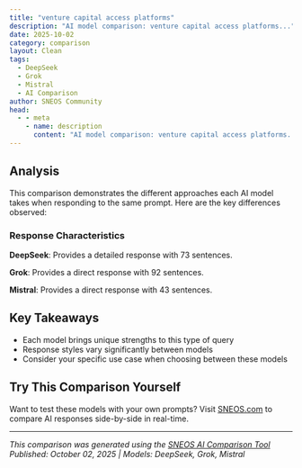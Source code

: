 ```yaml
---
title: "venture capital access platforms"
description: "AI model comparison: venture capital access platforms..."
date: 2025-10-02
category: comparison
layout: Clean
tags:
  - DeepSeek
  - Grok
  - Mistral
  - AI Comparison
author: SNEOS Community
head:
  - - meta
    - name: description
      content: "AI model comparison: venture capital access platforms..."
---
```


<ChatComparison
  title="venture capital access platforms"
  prompt="venture capital access platforms"
  :responses='{
    "DeepSeek": "Of course. This is a fantastic and rapidly evolving area of fintech and entrepreneurship.\n\nLet\u0027s break down **Venture Capital Access Platforms**. These are digital platforms designed to streamline, democratize, and scale the process of connecting startups with capital and investors with deal flow.\n\nThey solve a core problem: the traditional VC world is often opaque, relationship-driven, and inefficient for both founders and investors.\n\n---\n\n### What Are Venture Capital Access Platforms?\n\nAt their core, these are online marketplaces or software tools that facilitate the fundraising and investment process. They typically serve two main user groups:\n\n1.  **Entrepreneurs \u0026 Startups:** Looking for funding, mentorship, and exposure.\n2.  **Investors:** Including Venture Capital (VC) firms, Angel Investors, Family Offices, and Corporate VCs looking for vetted deal flow.\n\n---\n\n### Key Categories of VC Access Platforms\n\nWe can categorize them based on their primary function and target audience:\n\n#### 1. Fundraising Marketplaces \u0026 Deal Flow Hubs\nThese are the most direct \u0022access platforms.\u0022 They act as a centralized database where startups can create profiles and investors can discover them.\n\n*   **Examples:**\n    *   **AngelList Venture:** The giant in this space. It powers a massive share of early-stage deals in the US, allowing startups to raise funds from syndicates of angel investors and VCs entirely online.\n    *   **Gust:** A white-label platform used by many angel investor groups to manage their deal flow and membership.\n    *   **Crunchbase:** Started as a database of companies, now a powerful prospecting and deal-sourcing tool for investors.\n    *   **PitchBook:** A sophisticated data and research platform used primarily by institutional investors for deep market analysis and sourcing.\n    *   **Tracxn:** Another major data platform for scouting startups and tracking markets.\n\n#### 2. Investor Management \u0026 Syndication Platforms\nThese focus on the \u0022back office\u0022 of investing, making it easier for investors to form groups, manage deals, and handle legal paperwork.\n\n*   **Examples:**\n    *   **AngelList Syndicates:** Allows experienced angels (Lead Investors) to form a syndicate and backers to easily invest alongside them.\n    *   **Assure:** Provides fund administration and deal support for syndicates, SPVs (Special Purpose Vehicles), and funds.\n    *   **Carta:** Primarily a cap table management tool, but its \u0022CartaX\u0022 marketplace also facilitates secondary transactions and liquidity for private company shares.\n\n#### 3. Accelerator \u0026 VC-Specific Platforms\nMany top-tier VCs and accelerators have their own proprietary platforms to manage their portfolio and deal flow, but some are also open for applications.\n\n*   **Examples:**\n    *   **Y Combinator\u0027s Startup School \u0026 Application Platform:** The application process itself is a massive platform for accessing one of the world\u0027s best accelerators.\n    *   **Techstars Application Platform:** Similar to YC, a centralized way to apply to their global accelerator programs.\n\n#### 4. Democratized / Retail Investment Platforms (Regulation Crowdfunding)\nThese platforms use exemptions like Regulation Crowdfunding (Reg CF) and Regulation A\u002B to allow everyday, non-accredited investors to invest small amounts in startups.\n\n*   **Examples:**\n    *   **Republic:** A leading platform for community-powered investing, open to both accredited and non-accredited investors.\n    *   **StartEngine:** Another major player in the equity crowdfunding space.\n    *   **SeedInvest (now part of Circle):** A curated equity crowdfunding platform that was acquired by the fintech company Circle.\n    *   **Wefunder:** One of the earliest platforms in this space, known for a wide variety of deals.\n\n#### 5. Networking \u0026 Scouting Platforms\nThese platforms use a more community or event-driven approach to create connections.\n\n*   **Examples:**\n    *   **Intro:** Focuses on making warm introductions to investors via your existing network.\n    *   **Product Hunt:** While not a direct fundraising platform, launching a product here is a classic way to get traction and catch the eye of investors.\n    *   **Y Combinator\u0027s Demo Day:** The ultimate \u0022pitch event,\u0022 now largely virtual, giving its cohort access to a global audience of investors.\n\n---\n\n### Key Features and Services Offered\n\nA robust VC access platform will typically offer some combination of the following:\n\n*   **Profile Creation:** For startups to showcase their team, traction, and pitch deck.\n*   **Investor Directories:** For startups to research and target potential investors.\n*   **Deal Flow Filtering \u0026 Sourcing:** AI-powered tools for investors to find companies matching their thesis.\n*   **Application Management:** Tools for investors/accelerators to manage thousands of applications.\n*   **Document Management \u0026 E-Signature:** For term sheets, subscription agreements, etc.\n*   **Cap Table Management:** To track ownership and equity issuance.\n*   **SPV \u0026 Fund Formation:** Legal and administrative infrastructure to pool capital from multiple investors.\n*   **Community \u0026 Networking Tools:** Messaging, discussion forums, and virtual event hosting.\n\n---\n\n### Benefits of Using These Platforms\n\n| For Startups | For Investors |\n| :--- | :--- |\n| **Democratized Access:** Reach investors beyond your immediate network. | **Efficient Sourcing:** Automate the search for deals that fit specific criteria. |\n| **Efficiency:** Manage one profile for many investors instead of sending countless emails. | **Diversification:** Access a broader, more diverse range of startups. |\n| **Transparency:** See who is looking at your profile and get data on investor interests. | **Due Diligence Support:** Platforms often provide initial data and traction metrics. |\n| **Streamlined Process:** Handle legal and administrative tasks in one place. | **Deal Syndication:** Easily co-invest with other trusted investors. |\n\n### Challenges and Considerations\n\n*   **Noise \u0026 Overload:** The ease of applying can lead to a flood of low-quality applications, making it hard for great startups to stand out.\n*   **The Human Element:** While platforms facilitate the introduction, the final investment decision is still heavily based on trust, relationships, and gut feeling, which are built offline.\n*   **Quality Control:** The democratization of investing can sometimes lead to lower-quality deals being funded.\n*   **Data Privacy:** Startups must be cautious about what sensitive information they share on these platforms.\n\n### The Future of VC Access Platforms\n\nThe trend is toward greater integration, data-driven decision-making, and globalization.\n\n1.  **AI-Powered Matchmaking:** More sophisticated algorithms to connect the right startup with the right investor based on deep data analysis.\n2.  **Full-Stack Solutions:** Platforms will offer an end-to-end experience, from sourcing and due diligence to investment, cap table management, and even secondary liquidity.\n3.  **Tokenization:** Using blockchain to represent ownership (e.g., security tokens) could make private company investing more liquid and transparent.\n4.  **Global Expansion:** Platforms are expanding to serve emerging markets, breaking down geographical barriers to capital.\n\nIn conclusion, VC access platforms are no longer a niche but a fundamental part of the startup ecosystem infrastructure. They have significantly lowered the friction of fundraising and investing, though they augment rather than completely replace the critical human networks that have always powered venture capital.",
    "Grok": "Venture capital access platforms are online tools, marketplaces, or networks designed to connect entrepreneurs, startups, and small businesses with venture capitalists, angel investors, or other funding sources. These platforms aim to simplify the fundraising process by providing a centralized space for pitching ideas, networking, and securing investments. They often include features like profile creation, pitch deck uploads, investor matching, and sometimes educational resources for founders.\n\nBelow is an overview of venture capital access platforms, their purpose, and some notable examples:\n\n### **What Are Venture Capital Access Platforms?**\nThese platforms serve as intermediaries between startups seeking funding and investors looking for promising opportunities. They often focus on:\n- Democratizing access to capital by connecting founders from diverse backgrounds with investors.\n- Streamlining the pitching process through digital tools.\n- Offering resources like mentorship, legal advice, or pitch coaching to prepare startups for investment.\n- Reducing geographic barriers by enabling virtual connections.\n\n### **Key Features of Venture Capital Access Platforms**\n1. **Profile Creation**: Startups can create detailed profiles showcasing their business model, team, traction, and funding needs.\n2. **Investor Matching**: Algorithms or curated networks connect startups with relevant investors based on industry, stage, or investment size.\n3. **Pitch Deck Hosting**: Founders can upload presentations or business plans for investors to review.\n4. **Networking Opportunities**: Some platforms host events, webinars, or forums to facilitate connections.\n5. **Due Diligence Tools**: Certain platforms provide tools for investors to evaluate startups, such as financial data or market analysis.\n6. **Educational Resources**: Many platforms offer guides, templates, or courses to help founders prepare for fundraising.\n\n### **Notable Venture Capital Access Platforms**\n1. **AngelList**  \n   - Focus: Connects startups with angel investors and venture capitalists.\n   - Features: Startups can create profiles, raise funds, and even recruit talent. Investors can browse deals and invest directly.\n   - Best For: Early-stage startups and angel investments.\n   - Website: [angel.co](https://angel.co)\n\n2. **Gust**  \n   - Focus: A platform for startups to connect with investors and accelerators.\n   - Features: Tools for creating investor-ready applications, connecting with over 800,000 investors, and managing funding relationships.\n   - Best For: Startups seeking angel or seed funding.\n   - Website: [gust.com](https://gust.com)\n\n3. **Crunchbase**  \n   - Focus: While primarily a database for company and investor information, it helps startups discover and connect with potential investors.\n   - Features: Detailed investor profiles, funding round data, and networking opportunities.\n   - Best For: Researching investors and competitive landscapes.\n   - Website: [crunchbase.com](https://www.crunchbase.com)\n\n4. **SeedInvest**  \n   - Focus: Equity crowdfunding platform for startups to raise funds from accredited investors.\n   - Features: Startups can pitch to a large pool of individual investors, with a vetting process to ensure quality.\n   - Best For: Early-stage companies open to crowdfunding.\n   - Website: [seedinvest.com](https://www.seedinvest.com)\n\n5. **FundersClub**  \n   - Focus: Online venture capital platform that curates startups for accredited investors.\n   - Features: Investors can browse pre-vetted startups, and founders can apply for funding consideration.\n   - Best For: High-growth startups seeking professional investors.\n   - Website: [fundersclub.com](https://fundersclub.com)\n\n6. **PitchBook**  \n   - Focus: Primarily a data platform for investors, but startups can use it to research and connect with VCs.\n   - Features: Detailed VC firm profiles, funding trends, and deal data.\n   - Best For: Startups looking to target specific VCs with data-driven insights.\n   - Website: [pitchbook.com](https://pitchbook.com)\n\n7. **StartEngine**  \n   - Focus: Equity crowdfunding for startups to raise capital from a wide range of investors.\n   - Features: Allows startups to pitch to non-accredited investors under Regulation Crowdfunding rules.\n   - Best For: Companies open to public fundraising.\n   - Website: [startengine.com](https://www.startengine.com)\n\n### **Benefits of Using Venture Capital Access Platforms**\n- **Wider Reach**: Access to a global pool of investors, not limited by location.\n- **Efficiency**: Digital platforms save time compared to traditional networking or cold outreach.\n- **Transparency**: Many platforms provide data on investors\u2019 past deals, preferences, and focus areas.\n- **Support**: Additional resources like templates or mentorship can help refine pitches.\n\n### **Challenges and Considerations**\n- **Competition**: Popular platforms have many startups vying for attention, making it hard to stand out.\n- **Fees**: Some platforms charge fees for listing, successful fundraising, or premium features.\n- **Vetting Process**: Investors may be cautious, and startups often face rigorous scrutiny or rejection.\n- **Equity Crowdfunding Risks**: Public fundraising can dilute ownership and comes with regulatory requirements.\n\n### **Tips for Startups Using These Platforms**\n1. **Polish Your Pitch**: Ensure your pitch deck is professional, data-driven, and concise.\n2. **Target the Right Investors**: Research investor focus areas (e.g., industry, stage) before reaching out.\n3. **Leverage Data**: Use platform analytics to understand what investors are looking for.\n4. **Build a Strong Profile**: Highlight traction, team expertise, and unique value propositions.\n5. **Engage Actively**: Attend virtual events or webinars hosted by platforms to network with investors.\n\nVenture capital access platforms are a powerful tool for startups, especially those without established networks in the investment community. Choosing the right platform depends on your startup\u2019s stage, industry, and funding goals. If you\u2019re looking for specific recommendations or have a particular industry in mind (e.g., tech, healthcare), let me know, and I can tailor the information further!",
    "Mistral": "Venture capital access platforms are digital or physical spaces designed to connect entrepreneurs and startups with venture capitalists (VCs) and other investors. These platforms aim to streamline the process of securing funding, providing resources, and facilitating networking opportunities. Here are some key types and examples of venture capital access platforms:\n\n### Types of Venture Capital Access Platforms\n\n1. **Online Marketplaces**:\n   - **AngelList**: A platform that connects startups with investors, including angel investors and venture capitalists. It also offers job listings and syndicates for co-investing.\n   - **Gust**: An online platform that helps startups find and connect with investors. It provides tools for managing the investment process.\n\n2. **Crowdfunding Platforms**:\n   - **Kickstarter**: Primarily for creative projects, but it can also be used by startups to validate their ideas and gain initial funding.\n   - **Indiegogo**: Similar to Kickstarter, but with a broader scope, including tech and innovation projects.\n\n3. **Investment Networks**:\n   - **Crunchbase**: A database of startup information that also connects entrepreneurs with investors.\n   - **PitchBook**: Provides data and analytics on the private equity and venture capital markets, helping startups identify potential investors.\n\n4. **Accelerators and Incubators**:\n   - **Y Combinator**: A startup accelerator that provides seed funding, mentorship, and networking opportunities.\n   - **500 Global**: Offers accelerator programs, seed funding, and a global network of investors.\n\n5. **Event and Conference Platforms**:\n   - **TechCrunch Disrupt**: An annual conference that brings together startups, investors, and tech enthusiasts.\n   - **Web Summit**: A global technology conference that connects startups with investors, media, and industry leaders.\n\n6. **Government and Non-Profit Initiatives**:\n   - **Small Business Administration (SBA)**: Provides resources, loans, and grants for small businesses in the United States.\n   - **Start-Up Chile**: A government-backed program that offers equity-free funding and support for startups.\n\n### Benefits of Venture Capital Access Platforms\n\n1. **Efficiency**: Streamlines the process of finding and connecting with investors.\n2. **Visibility**: Increases the visibility of startups to a broader range of potential investors.\n3. **Resources**: Provides access to mentorship, educational resources, and networking opportunities.\n4. **Validation**: Helps startups validate their ideas and business models through crowdfunding or initial investments.\n5. **Community**: Builds a community of entrepreneurs and investors, fostering collaboration and innovation.\n\n### Challenges and Considerations\n\n1. **Competition**: High competition among startups for investor attention.\n2. **Due Diligence**: Investors may require extensive due diligence, which can be time-consuming.\n3. **Fees and Costs**: Some platforms charge fees for their services, which can be a barrier for early-stage startups.\n4. **Quality of Investors**: Not all investors on these platforms may be reputable or suitable for a startup\u0027s needs.\n\n### Conclusion\n\nVenture capital access platforms play a crucial role in bridging the gap between startups and investors. By leveraging these platforms, entrepreneurs can increase their chances of securing funding, gaining valuable insights, and building a strong network. However, it\u0027s essential to carefully evaluate each platform and understand the associated costs and benefits before committing."
  }'
  published-date="10:10"
/>

## Analysis

This comparison demonstrates the different approaches each AI model takes when responding to the same prompt. Here are the key differences observed:

### Response Characteristics

**DeepSeek**: Provides a detailed response with 73 sentences. 

**Grok**: Provides a direct response with 92 sentences. 

**Mistral**: Provides a direct response with 43 sentences. 

## Key Takeaways

- Each model brings unique strengths to this type of query
- Response styles vary significantly between models
- Consider your specific use case when choosing between these models

## Try This Comparison Yourself

Want to test these models with your own prompts? Visit [SNEOS.com](https://sneos.com) to compare AI responses side-by-side in real-time.

---

*This comparison was generated using the [SNEOS AI Comparison Tool](https://sneos.com)*
*Published: October 02, 2025 | Models: DeepSeek, Grok, Mistral*
